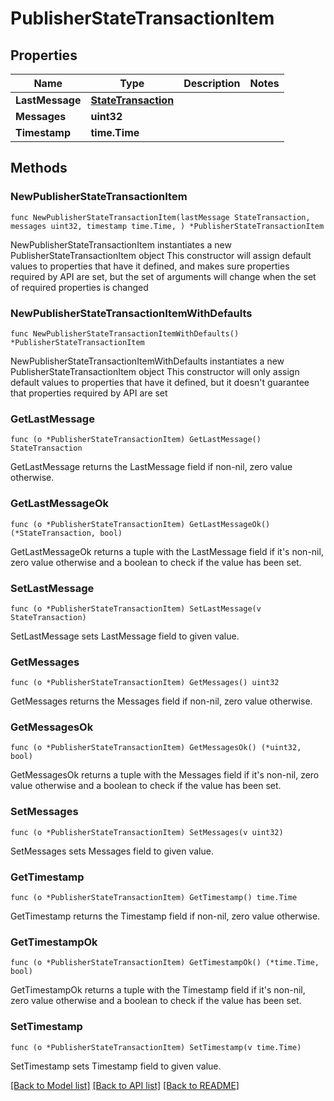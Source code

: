 # PublisherStateTransactionItem

## Properties

Name | Type | Description | Notes
------------ | ------------- | ------------- | -------------
**LastMessage** | [**StateTransaction**](StateTransaction.md) |  | 
**Messages** | **uint32** |  | 
**Timestamp** | **time.Time** |  | 

## Methods

### NewPublisherStateTransactionItem

`func NewPublisherStateTransactionItem(lastMessage StateTransaction, messages uint32, timestamp time.Time, ) *PublisherStateTransactionItem`

NewPublisherStateTransactionItem instantiates a new PublisherStateTransactionItem object
This constructor will assign default values to properties that have it defined,
and makes sure properties required by API are set, but the set of arguments
will change when the set of required properties is changed

### NewPublisherStateTransactionItemWithDefaults

`func NewPublisherStateTransactionItemWithDefaults() *PublisherStateTransactionItem`

NewPublisherStateTransactionItemWithDefaults instantiates a new PublisherStateTransactionItem object
This constructor will only assign default values to properties that have it defined,
but it doesn't guarantee that properties required by API are set

### GetLastMessage

`func (o *PublisherStateTransactionItem) GetLastMessage() StateTransaction`

GetLastMessage returns the LastMessage field if non-nil, zero value otherwise.

### GetLastMessageOk

`func (o *PublisherStateTransactionItem) GetLastMessageOk() (*StateTransaction, bool)`

GetLastMessageOk returns a tuple with the LastMessage field if it's non-nil, zero value otherwise
and a boolean to check if the value has been set.

### SetLastMessage

`func (o *PublisherStateTransactionItem) SetLastMessage(v StateTransaction)`

SetLastMessage sets LastMessage field to given value.


### GetMessages

`func (o *PublisherStateTransactionItem) GetMessages() uint32`

GetMessages returns the Messages field if non-nil, zero value otherwise.

### GetMessagesOk

`func (o *PublisherStateTransactionItem) GetMessagesOk() (*uint32, bool)`

GetMessagesOk returns a tuple with the Messages field if it's non-nil, zero value otherwise
and a boolean to check if the value has been set.

### SetMessages

`func (o *PublisherStateTransactionItem) SetMessages(v uint32)`

SetMessages sets Messages field to given value.


### GetTimestamp

`func (o *PublisherStateTransactionItem) GetTimestamp() time.Time`

GetTimestamp returns the Timestamp field if non-nil, zero value otherwise.

### GetTimestampOk

`func (o *PublisherStateTransactionItem) GetTimestampOk() (*time.Time, bool)`

GetTimestampOk returns a tuple with the Timestamp field if it's non-nil, zero value otherwise
and a boolean to check if the value has been set.

### SetTimestamp

`func (o *PublisherStateTransactionItem) SetTimestamp(v time.Time)`

SetTimestamp sets Timestamp field to given value.



[[Back to Model list]](../README.md#documentation-for-models) [[Back to API list]](../README.md#documentation-for-api-endpoints) [[Back to README]](../README.md)


